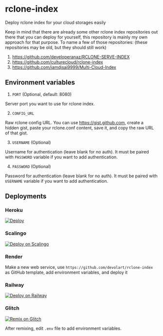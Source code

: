 # rclone-index
Deploy rclone index for your cloud storages easily

Keep in mind that there are already some other rclone index repositories out there that you can deploy for yourself, this repository is mainly my own approach for that purpose. To name a few of those repositories: (these repositories may be old, but they should still work)

1. https://github.com/developeranaz/RCLONE-SERVE-INDEX
2. https://github.com/culturecloud/rclone-index
3. https://github.com/iamdjsai9999/Multi-Cloud-Index

## Environment variables
1. `PORT` (Optional, default: 8080)

Server port you want to use for rclone index.

2. `CONFIG_URL`

Raw rclone config URL. You can use https://gist.github.com, create a hidden gist, paste your rclone.conf content, save it, and copy the raw URL of that gist.

3. `USERNAME` (Optional)

Username for authentication (leave blank for no auth). It must be paired with `PASSWORD` variable if you want to add authentication.

4. `PASSWORD` (Optional)

Password for authentication (leave blank for no auth). It must be paired with `USERNAME` variable if you want to add authentication.

## Deployments

### Heroku
[![Deploy](https://www.herokucdn.com/deploy/button.svg)](https://heroku.com/deploy?template=https://github.com/devolart/rclone-index)

### Scalingo
[![Deploy on Scalingo](https://cdn.scalingo.com/deploy/button.svg)](https://dashboard.scalingo.com/create/app?source=https://github.com/devolart/rclone-index#main)

### Render
Make a new web service, use `https://github.com/devolart/rclone-index` as GitHub template, add environment variables, and deploy it

### Railway
[![Deploy on Railway](https://railway.app/button.svg)](https://railway.app/template/dEP4Kk)

### Glitch
[![Remix on Glitch](https://cdn.glitch.com/2703baf2-b643-4da7-ab91-7ee2a2d00b5b%2Fremix-button-v2.svg)](https://glitch.com/edit/#!/remix/https://glitch.com/~rclone-index)

After remixing, edit `.env` file to add environment variables.

